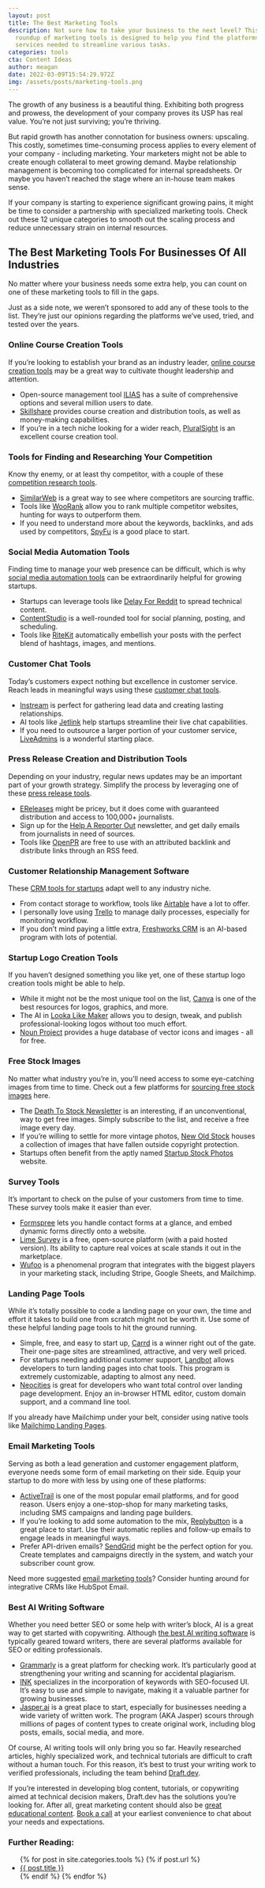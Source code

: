 ```yaml
---
layout: post
title: The Best Marketing Tools
description: Not sure how to take your business to the next level? This big
  roundup of marketing tools is designed to help you find the platforms and
  services needed to streamline various tasks.
categories: tools
cta: Content Ideas
author: meagan
date: 2022-03-09T15:54:29.972Z
img: /assets/posts/marketing-tools.png
---
```

The growth of any business is a beautiful thing. Exhibiting both progress and prowess, the development of your company proves its USP has real value. You’re not just surviving; you’re thriving.

But rapid growth has another connotation for business owners: upscaling. This costly, sometimes time-consuming process applies to every element of your company - including marketing. Your marketers might not be able to create enough collateral to meet growing demand. Maybe relationship management is becoming too complicated for internal spreadsheets. Or maybe you haven’t reached the stage where an in-house team makes sense.

<!-- signup -->

If your company is starting to experience significant growing pains, it might be time to consider a partnership with specialized marketing tools. Check out these 12 unique categories to smooth out the scaling process and reduce unnecessary strain on internal resources.

## The Best Marketing Tools For Businesses Of All Industries

No matter where your business needs some extra help, you can count on one of these marketing tools to fill in the gaps. 

Just as a side note, we weren’t sponsored to add any of these tools to the list. They’re just our opinions regarding the platforms we’ve used, tried, and tested over the years. 

### Online Course Creation Tools

If you’re looking to establish your brand as an industry leader, [online course creation tools](https://draft.dev/learn/course-creation-tools) may be a great way to cultivate thought leadership and attention.

* Open-source management tool [ILIAS](https://www.ilias.de/docu/goto_docu_root_1.html) has a suite of comprehensive options and several million users to date.
* [Skillshare](https://www.skillshare.com/teach) provides course creation and distribution tools, as well as money-making capabilities.
* If you’re in a tech niche looking for a wider reach, [PluralSight](https://www.pluralsight.com/teach) is an excellent course creation tool.

### Tools for Finding and Researching Your Competition

Know thy enemy, or at least thy competitor, with a couple of these [competition research tools](https://draft.dev/learn/competition-research-tools).

* [SimilarWeb](https://www.similarweb.com/) is a great way to see where competitors are sourcing traffic.
* Tools like [WooRank](https://www.woorank.com/) allow you to rank multiple competitor websites, hunting for ways to outperform them.
* If you need to understand more about the keywords, backlinks, and ads used by competitors, [SpyFu](https://www.spyfu.com/) is a good place to start.

### Social Media Automation Tools

Finding time to manage your web presence can be difficult, which is why [social media automation tools](https://draft.dev/learn/social-media-automation) can be extraordinarily helpful for growing startups.

* Startups can leverage tools like [Delay For Reddit](https://www.delayforreddit.com/) to spread technical content.
* [ContentStudio](https://contentstudio.io/) is a well-rounded tool for social planning, posting, and scheduling.
* Tools like [RiteKit](http://ritekit.com/) automatically embellish your posts with the perfect blend of hashtags, images, and mentions.

### Customer Chat Tools

Today’s customers expect nothing but excellence in customer service. Reach leads in meaningful ways using these [customer chat tools](https://draft.dev/learn/customer-chat-tools).

* [Instream](http://instream.io/en/) is perfect for gathering lead data and creating lasting relationships.
* AI tools like [Jetlink](https://jetlink.io/) help startups streamline their live chat capabilities.
* If you need to outsource a larger portion of your customer service, [LiveAdmins](https://www.liveadmins.com/) is a wonderful starting place.

### Press Release Creation and Distribution Tools

Depending on your industry, regular news updates may be an important part of your growth strategy. Simplify the process by leveraging one of these [press release tools](https://draft.dev/learn/press-release-tools).

* [EReleases](https://www.ereleases.com/) might be pricey, but it does come with guaranteed distribution and access to 100,000+ journalists.
* Sign up for the [Help A Reporter Out](https://www.helpareporter.com/) newsletter, and get daily emails from journalists in need of sources.
* Tools like [OpenPR](https://www.openpr.com/) are free to use with an attributed backlink and distribute links through an RSS feed.

### Customer Relationship Management Software

These [CRM tools for startups](https://draft.dev/learn/crm-startups) adapt well to any industry niche.

* From contact storage to workflow, tools like [Airtable](https://airtable.com/invite/r/4EaSmQNr) have a lot to offer.
* I personally love using [Trello](https://trello.com/) to manage daily processes, especially for monitoring workflow.
* If you don’t mind paying a little extra, [Freshworks CRM](https://www.freshworks.com/freshsales-crm/) is an AI-based program with lots of potential.

### Startup Logo Creation Tools

If you haven’t designed something you like yet, one of these startup logo creation tools might be able to help.

* While it might not be the most unique tool on the list, [Canva](https://www.canva.com/) is one of the best resources for logos, graphics, and more.
* The AI in [Looka Like Maker](https://looka.com/logo-maker/) allows you to design, tweak, and publish professional-looking logos without too much effort.
* [Noun Project](https://thenounproject.com/) provides a huge database of vector icons and images - all for free.

### Free Stock Images

No matter what industry you’re in, you’ll need access to some eye-catching images from time to time. Check out a few platforms for [sourcing free stock images](https://draft.dev/learn/free-stock-images) here.

* The [Death To Stock Newsletter](https://deathtothestockphoto.com/) is an interesting, if an unconventional, way to get free images. Simply subscribe to the list, and receive a free image every day.
* If you’re willing to settle for more vintage photos, [New Old Stock](https://nos.twnsnd.co/) houses a collection of images that have fallen outside copyright protection.
* Startups often benefit from the aptly named [Startup Stock Photos](http://startupstockphotos.com/) website.

### Survey Tools

It’s important to check on the pulse of your customers from time to time. These survey tools make it easier than ever.

* [Formspree](https://formspree.io/) lets you handle contact forms at a glance, and embed dynamic forms directly onto a website.
* [Lime Survey](https://www.limesurvey.org/) is a free, open-source platform (with a paid hosted version). Its ability to capture real voices at scale stands it out in the marketplace.
* [Wufoo](https://www.wufoo.com/gallery/templates/surveys/) is a phenomenal program that integrates with the biggest players in your marketing stack, including Stripe, Google Sheets, and Mailchimp.

### Landing Page Tools

While it’s totally possible to code a landing page on your own, the time and effort it takes to build one from scratch might not be worth it. Use some of these helpful landing page tools to hit the ground running.

* Simple, free, and easy to start up, [Carrd](https://carrd.co/) is a winner right out of the gate. Their one-page sites are streamlined, attractive, and very well priced.
* For startups needing additional customer support, [Landbot](https://landbot.io/) allows developers to turn landing pages into chat tools. This program is extremely customizable, adapting to almost any need.
* [Neocities](https://neocities.org/) is great for developers who want total control over landing page development. Enjoy an in-browser HTML editor, custom domain support, and a command line tool.

If you already have Mailchimp under your belt, consider using native tools like [Mailchimp Landing Pages](https://mailchimp.com/features/landing-pages/).

### Email Marketing Tools

Serving as both a lead generation and customer engagement platform, everyone needs some form of email marketing on their side. Equip your startup to do more with less by using one of these platforms:

* [ActiveTrail](https://www.activetrail.com/email_marketing_software/) is one of the most popular email platforms, and for good reason. Users enjoy a one-stop-shop for many marketing tasks, including SMS campaigns and landing page builders. 
* If you’re looking to add some automation to the mix, [Replybutton](https://replybutton.com/) is a great place to start. Use their automatic replies and follow-up emails to engage leads in meaningful ways.
* Prefer API-driven emails? [SendGrid](https://sendgrid.com/) might be the perfect option for you. Create templates and campaigns directly in the system, and watch your subscriber count grow.

Need more suggested [email marketing tools](https://draft.dev/learn/email-marketing-tools)? Consider hunting around for integrative CRMs like HubSpot Email.

### Best AI Writing Software

Whether you need better SEO or some help with writer’s block, AI is a great way to get started with copywriting. Although [the best AI writing software](https://draft.dev/learn/the-best-ai-writing-software-in-2022) is typically geared toward writers, there are several platforms available for SEO or editing professionals.

* [Grammarly](https://www.grammarly.com/) is a great platform for checking work. It’s particularly good at strengthening your writing and scanning for accidental plagiarism.
* [INK](https://inkforall.com/) specializes in the incorporation of keywords with  SEO-focused UI. It’s easy to use and simple to navigate, making it a valuable partner for growing businesses.
* [Jasper.ai](https://www.jasper.ai/) is a great place to start, especially for businesses needing a wide variety of written work. The program (AKA Jasper) scours through millions of pages of content types to create original work, including blog posts, emails, social media, and more. 

Of course, AI writing tools will only bring you so far. Heavily researched articles, highly specialized work, and technical tutorials are difficult to craft without a human touch. For this reason, it’s best to trust your writing work to verified professionals, including the team behind [Draft.dev](https://draft.dev).

If you’re interested in developing blog content, tutorials, or copywriting aimed at technical decision makers, Draft.dev has the solutions you’re looking for. After all, great marketing content should also be [great educational content](https://draft.dev/about). [Book a call](https://draft.dev/call) at your earliest convenience to chat about your needs and expectations.

### Further Reading:
<ul>
  {% for post in site.categories.tools %}
    {% if post.url %}
        <li><a href="{{post.url | prepend: site.baseurl}}">{{ post.title }}</a></li>
    {% endif %}
  {% endfor %}
</ul>
